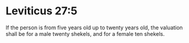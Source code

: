 # Leviticus 27:5

If the person is from five years old up to twenty years old, the valuation shall be for a male twenty shekels, and for a female ten shekels.
